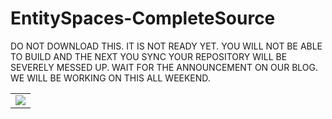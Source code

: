 EntitySpaces-CompleteSource
===========================

DO NOT DOWNLOAD THIS. 
IT IS NOT READY YET. 
YOU WILL NOT BE ABLE TO BUILD AND THE NEXT YOU SYNC YOUR REPOSITORY WILL BE SEVERELY MESSED UP. 
WAIT FOR THE ANNOUNCEMENT ON OUR BLOG. 
WE WILL BE WORKING ON THIS ALL WEEKEND.

<table border="0" width="100%">
    <tr align=center">
        <td>
			<img src="https://raw.github.com/EntitySpaces/EntitySpaces-CompleteSource/master/logo.png" border="0">
        </td>
    </tr>
</table>
